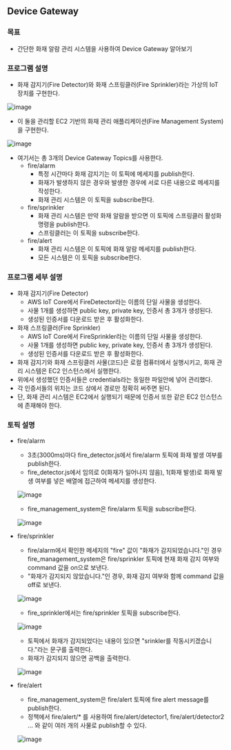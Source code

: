 ## Device Gateway
### 목표
- 간단한 화재 알람 관리 시스템을 사용하여 Device Gateway 알아보기 

### 프로그램 설명
- 화재 감지기(Fire Detector)와 화재 스프링클러(Fire Sprinkler)라는 가상의 IoT 장치를 구현한다.

![image](https://user-images.githubusercontent.com/39904216/90129224-38c40680-dda3-11ea-9c5b-f156d2a1ba01.png)

- 이 둘을 관리할 EC2 기반의 화재 관리 애플리케이션(Fire Management System)을 구현한다.

![image](https://user-images.githubusercontent.com/39904216/90129669-06ff6f80-dda4-11ea-9278-52dc61dd00cc.png)

- 여기서는 총 3개의 Device Gateway Topics를 사용한다.
  - fire/alarm
    - 특정 시간마다 화재 감지기는 이 토픽에 메세지를 publish한다. 
    - 화재가 발생하지 않은 경우와 발생한 경우에 서로 다른 내용으로 메세지를 작성한다.
    - 화재 관리 시스템은 이 토픽을 subscribe한다.
  - fire/sprinkler
    - 화재 관리 시스템은 만약 화재 알람을 받으면 이 토픽에 스프링클러 활성화 명령을 publish한다.
    - 스프링클러는 이 토픽을 subscribe한다.
  - fire/alert
    - 화재 관리 시스템은 이 토픽에 화재 알람 메세지를 publish한다.
    - 모든 시스템은 이 토픽을 subscribe한다.

### 프로그램 세부 설명
- 화재 감지기(Fire Detector)
  - AWS IoT Core에서 FireDetector라는 이름의 단일 사물을 생성한다. 
  - 사물 1개를 생성하면 public key, private key, 인증서 총 3개가 생성된다.
  - 생성된 인증서를 다운로드 받은 후 활성화한다.
- 화재 스프링클러(Fire Sprinkler)
  - AWS IoT Core에서 FireSprinkler라는 이름의 단일 사물을 생성한다. 
  - 사물 1개를 생성하면 public key, private key, 인증서 총 3개가 생성된다.
  - 생성된 인증서를 다운로드 받은 후 활성화한다.
- 화재 감지기와 화재 스프링클러 사물(코드)은 로컬 컴퓨터에서 실행시키고, 화재 관리 시스템은 EC2 인스턴스에서 실행한다.
- 위에서 생성했던 인증서들은 credentials라는 동일한 파일안에 넣어 관리했다. 
- 각 인증서들의 위치는 코드 상에서 경로만 정확히 써주면 된다.
- 단, 화재 관리 시스템은 EC2에서 실행되기 때문에 인증서 또한 같은 EC2 인스턴스에 존재해야 한다.

### 토픽 설명
- fire/alarm
  - 3초(3000ms)마다 fire_detector.js에서 fire/alarm 토픽에 화재 발생 여부를 publish한다.
  - fire_detector.js에서 임의로 0(화재가 일어나지 않음), 1(화재 발생)로 화재 발생 여부를 넣은 배열에 접근하여 메세지를 생성한다.
  
  ![image](https://user-images.githubusercontent.com/39904216/90129908-783f2280-dda4-11ea-915b-22509f1c519f.png)
  - fire_management_system은 fire/alarm 토픽을 subscribe한다.
  
  ![image](https://user-images.githubusercontent.com/39904216/90129963-91e06a00-dda4-11ea-9d3b-6a63dc0a9346.png)
- fire/sprinkler
  - fire/alarm에서 확인한 메세지의 "fire" 값이 "화재가 감지되었습니다."인 경우 fire_management_system은 fire/sprinkler 토픽에 현재 화재 감지 여부와 command 값을 on으로 보낸다.
  - "화재가 감지되지 않았습니다."인 경우, 화재 감지 여부와 함께 command 값을 off로 보낸다.
  
  ![image](https://user-images.githubusercontent.com/39904216/90130318-3bbff680-dda5-11ea-883a-dc473ce9fa6a.png)
  - fire_sprinkler에서는 fire/sprinkler 토픽을 subscribe한다.
  
  ![image](https://user-images.githubusercontent.com/39904216/90130411-63af5a00-dda5-11ea-966d-5590b625e8dc.png)
  - 토픽에서 화재가 감지되었다는 내용이 있으면 "srinkler를 작동시키겠습니다."라는 문구를 출력한다. 
  - 화재가 감지되지 않으면 공백을 출력한다.
  
  ![image](https://user-images.githubusercontent.com/39904216/90130476-804b9200-dda5-11ea-875f-e9fa8b7fe163.png)
- fire/alert
  - fire_management_system은 fire/alert 토픽에 fire alert message를 publish한다.
  - 정책에서 fire/alert/* 를 사용하여 fire/alert/detector1, fire/alert/detector2 ... 와 같이 여러 개의 사물로 publish할 수 있다.
  
  ![image](https://user-images.githubusercontent.com/39904216/90130588-aec96d00-dda5-11ea-950e-5e9bcb5c1ec7.png)
